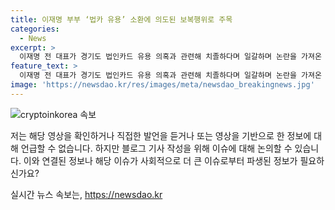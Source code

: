 ```yaml
---
title: 이재명 부부 ‘법카 유용’ 소환에 의도된 보복행위로 주목
categories:
  - News
excerpt: >
  이재명 전 대표가 경기도 법인카드 유용 의혹과 관련해 치졸하다며 일갈하며 논란을 가져온 사안에 대한 현장영상 확인이 가능합니다. 더불어민주당의 주요 인물에 대한 이야기로 사람들의 이목을 끄는 기사가 될 것입니다.
feature_text: >
  이재명 전 대표가 경기도 법인카드 유용 의혹과 관련해 치졸하다며 일갈하며 논란을 가져온 사안에 대한 현장영상 확인이 가능합니다. 더불어민주당의 주요 인물에 대한 이야기로 사람들의 이목을 끄는 기사가 될 것입니다.
image: 'https://newsdao.kr/res/images/meta/newsdao_breakingnews.jpg'
---
```


<p><img src="https://newsdao.kr/res/images/meta/newsdao_breakingnews.jpg" alt="cryptoinkorea 속보" /></p>

<p>저는 해당 영상을 확인하거나 직접한 발언을 듣거나 또는 영상을 기반으로 한 정보에 대해 언급할 수 없습니다. 하지만 블로그 기사 작성을 위해 이슈에 대해 논의할 수 있습니다. 이와 연결된 정보나 해당 이슈가 사회적으로 더 큰 이슈로부터 파생된 정보가 필요하신가요?</p>
실시간 뉴스 속보는, <a href="https://newsdao.kr" rel="dofollow">https://newsdao.kr</a>


